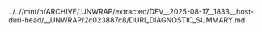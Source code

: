 ../..//mnt/h/ARCHIVE/.UNWRAP/extracted/DEV__2025-08-17__1833__host-duri-head/__UNWRAP/2c023887c8/DURI_DIAGNOSTIC_SUMMARY.md